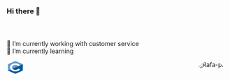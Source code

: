 ### Hi there 👋

# 

<span style="display: inline_block"><br>
🔭 I’m currently working with customer service <br>
🌱 I’m currently learning <br>
 
 <a href="https://github.com/mabenogueira">
 <img align="center" alt="Bia-C" height="30" width="40" src="https://raw.githubusercontent.com/devicons/devicon/master/icons/c/c-original.svg">
 <img align="right" alt="Rafa-pic" height="150" style="border-radius:50px;"  src="https://media.discordapp.net/attachments/639956127056134178/890373478988013628/Publicacoes_Instagram_1_1.png?width=676&height=676">
</span>
<!--

Here are some ideas to get you started:

- 🔭 I’m currently working on ...
- 🌱 I’m currently learning ...
- 👯 I’m looking to collaborate on ...
- 🤔 I’m looking for help with ...
- 💬 Ask me about ...
- 📫 How to reach me: ...
- 😄 Pronouns: ...
- ⚡ Fun fact: ...
-->

